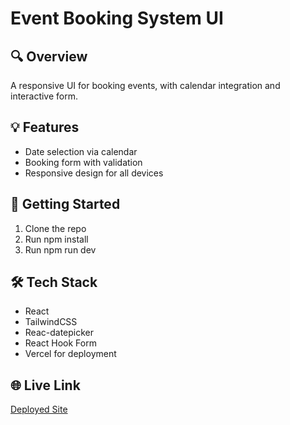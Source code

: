 # Event Booking System UI

## 🔍 Overview
A responsive UI for booking events, with calendar integration and interactive form.

## 💡 Features
- Date selection via calendar
- Booking form with validation
- Responsive design for all devices


## 🚀 Getting Started
1. Clone the repo
2. Run npm install
3. Run npm run dev

## 🛠 Tech Stack
- React
- TailwindCSS
- Reac-datepicker
- React Hook Form
- Vercel for deployment

## 🌐 Live Link
[Deployed Site](https://event-booking-system-theta.vercel.app/)